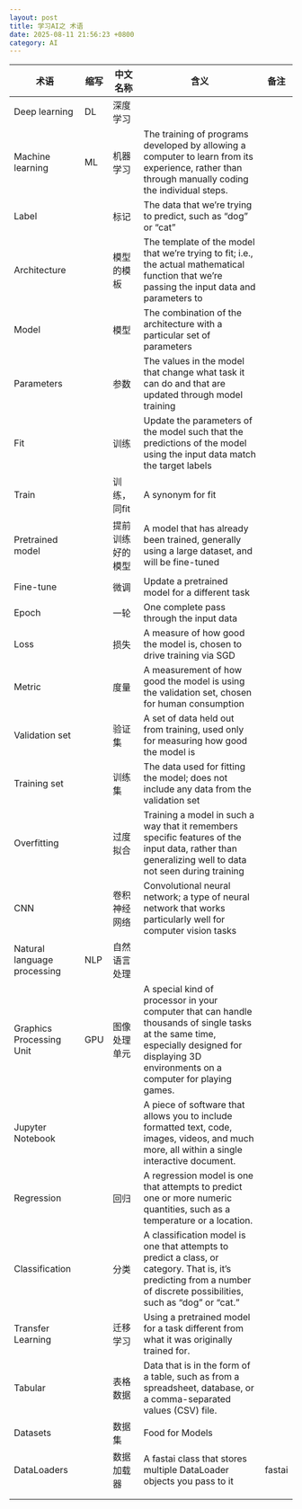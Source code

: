 ```yaml
---
layout: post
title: 学习AI之 术语
date: 2025-08-11 21:56:23 +0800
category: AI
---
```


| 术语 | 缩写 | 中文名称 | 含义 | 备注| 
| --- | --- | --- | --- | --- |
| Deep learning | DL | 深度学习 | | |
| Machine learning | ML | 机器学习 |  The training of programs developed by allowing a computer to learn from its experience, rather than through manually coding the individual steps. |
| Label | |标记 | The data that we’re trying to predict, such as “dog” or “cat” | |
| Architecture | | 模型的模板 | The template of the model that we’re trying to fit; i.e., the actual mathematical function that we’re passing the input data and parameters to | |
| Model  | |模型 | The combination of the architecture with a particular set of parameters | |
| Parameters | | 参数 | The values in the model that change what task it can do and that are updated through model training | |
| Fit | | 训练 | Update the parameters of the model such that the predictions of the model using the input data match the target labels | |
| Train | | 训练，同fit | A synonym for fit | |
| Pretrained model | | 提前训练好的模型 | A model that has already been trained, generally using a large dataset, and will be fine-tuned | |
| Fine-tune | |微调 | Update a pretrained model for a different task | |
| Epoch | | 一轮 |One complete pass through the input data | |
| Loss | | 损失 | A measure of how good the model is, chosen to drive training via SGD | |
| Metric | | 度量| A measurement of how good the model is using the validation set, chosen for human consumption | |
| Validation set | | 验证集 | A set of data held out from training, used only for measuring how good the model is | |
| Training set | |训练集 | The data used for fitting the model; does not include any data from the validation set | |
| Overfitting | |过度拟合 | Training a model in such a way that it remembers specific features of the input data, rather than generalizing well to data not seen during training | |
| CNN | | 卷积神经网络 | Convolutional neural network; a type of neural network that works particularly well for computer vision tasks | |
| Natural language processing | NLP | 自然语言处理 | | | |
| Graphics Processing Unit | GPU |图像处理单元 | A special kind of processor in your computer that can handle thousands of single tasks at the same time, especially designed for displaying 3D environments on a computer for playing games. | |
| Jupyter Notebook | |  | A piece of software that allows you to include formatted text, code, images, videos, and much more, all within a single interactive document.| |
| Regression | |回归 |A regression model is one that attempts to predict one or more numeric quantities, such as a temperature or a location.  | |
| Classification | |分类 | A classification model is one that attempts to predict a class, or category. That is, it’s predicting from a number of discrete possibilities, such as “dog” or “cat.”  | |
| Transfer Learning | |迁移学习 | Using a pretrained model for a task different from what it was originally trained for.| |
| Tabular | |表格数据 | Data that is in the form of a table, such as from a spreadsheet, database, or a comma-separated values (CSV) file. | |
| Datasets | |数据集 | Food for Models | |
| DataLoaders | |数据加载器 | A fastai class that stores multiple DataLoader objects you pass to it | fastai |
| | | | | |
| | | | | |
